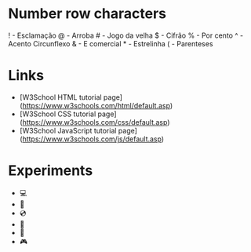 # Number row characters
! - Esclamação
@ - Arroba
\# - Jogo da velha
$ - Cifrão
% - Por cento
^ - Acento Circunflexo
& - E comercial
\* - Estrelinha
( - Parenteses
# Links
* [W3School HTML tutorial page] (https://www.w3schools.com/html/default.asp)
* [W3School CSS tutorial page] (https://www.w3schools.com/css/default.asp)
* [W3School JavaScript tutorial page] (https://www.w3schools.com/js/default.asp)
# Experiments
- 💻
- 💾
- 💿
- 📧
- 📂
- 🎮
